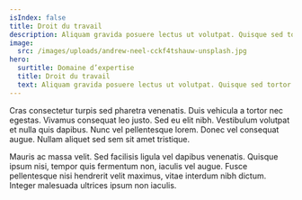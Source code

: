 ```yaml
---
isIndex: false
title: Droit du travail
description: Aliquam gravida posuere lectus ut volutpat. Quisque sed tortor vel tortor tincidunt tristique id nec urna.
image:
  src: /images/uploads/andrew-neel-cckf4tshauw-unsplash.jpg
hero:
  surtitle: Domaine d’expertise
  title: Droit du travail
  text: Aliquam gravida posuere lectus ut volutpat. Quisque sed tortor vel tortor tincidunt tristique id nec urna.
---
```


Cras consectetur turpis sed pharetra venenatis. Duis vehicula a tortor nec egestas. Vivamus consequat leo justo. Sed eu elit nibh. Vestibulum volutpat et nulla quis dapibus. Nunc vel pellentesque lorem. Donec vel consequat augue. Nullam aliquet sed sem sit amet tristique.

Mauris ac massa velit. Sed facilisis ligula vel dapibus venenatis. Quisque ipsum nisi, tempor quis fermentum non, iaculis vel augue. Fusce pellentesque nisi hendrerit velit maximus, vitae interdum nibh dictum. Integer malesuada ultrices ipsum non iaculis.
